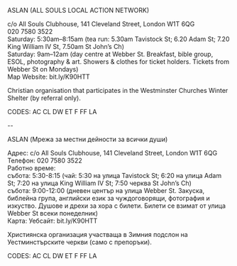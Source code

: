 ASLAN (ALL SOULS LOCAL ACTION NETWORK)

c/o All Souls Clubhouse, 141 Cleveland Street, London W1T 6QG  
020 7580 3522  
Saturday: 5:30am–8:15am (tea run: 5.30am Tavistock St; 6.20 Adam St; 7.20 King William IV St, 7.50am St John’s Ch)  
Saturday: 9am–12am (day centre at Webber St. Breakfast, bible group, ESOL, photography & art. Showers & clothes for ticket holders. Tickets from Webber St on Mondays)  
Map   Website: bit.ly/K90HTT  

Christian organisation that participates in the Westminster Churches Winter Shelter (by referral only).

CODES: AC CL DW ET F FF LA

--

ASLAN (Мрежа за местни дейности за всички души)

Адрес: c/o All Souls Clubhouse, 141 Cleveland Street, London W1T 6QG  
Телефон: 020 7580 3522  
Работно време:  
събота: 5:30-8:15 (чай: 5:30 на улица Tavistock St; 6:20 на улица Adam St; 7:20 на улица King William IV St; 7:50 черква St John’s Ch)  
събота: 9:00-12:00 (дневен център на улица Webber St. Закуска, библейна група, английски език за чуждоговорящи, фотография и изкуство. Душове и дрехи за хора с билети. Билети се взимат от улица Webber St всеки понеделник)  
Карта: Уебсайт: bit.ly/K90HTT  

Християнска организация участваща в Зимния подслон на Уестминстърските черкви (само с препоръки).

CODES: AC CL DW ET F FF LA